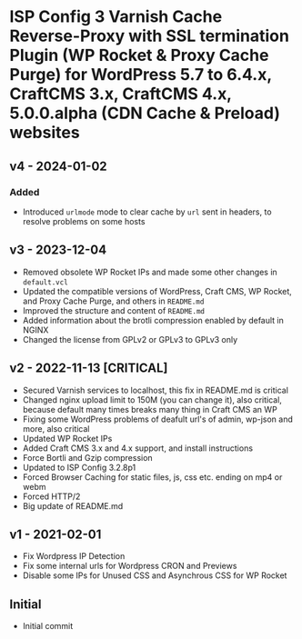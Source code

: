 # ISP Config 3 Varnish Cache Reverse-Proxy with SSL termination Plugin (WP Rocket & Proxy Cache Purge) for WordPress 5.7 to 6.4.x, CraftCMS 3.x, CraftCMS 4.x, 5.0.0.alpha (CDN Cache & Preload) websites

## v4 - 2024-01-02

### Added
- Introduced `urlmode` mode to clear cache by `url` sent in headers, to resolve problems on some hosts

## v3 - 2023-12-04

- Removed obsolete WP Rocket IPs and made some other changes in `default.vcl`
- Updated the compatible versions of WordPress, Craft CMS, WP Rocket, and Proxy Cache Purge, and others in `README.md`
- Improved the structure and content of `README.md`
- Added information about the brotli compression enabled by default in NGINX
- Changed the license from GPLv2 or GPLv3 to GPLv3 only

## v2 - 2022-11-13 [CRITICAL]

- Secured Varnish services to localhost, this fix in README.md is critical
- Changed nginx upload limit to 150M (you can change it), also critical, because default many times breaks many thing in Craft CMS an WP
- Fixing some WordPress problems of deafult url's of admin, wp-json and more, also critical
- Updated WP Rocket IPs
- Added Craft CMS 3.x and 4.x support, and install instructions
- Force Bortli and Gzip compression
- Updated to ISP Config 3.2.8p1
- Forced Browser Caching for static files, js, css etc. ending on mp4 or webm
- Forced HTTP/2
- Big update of README.md 

## v1 - 2021-02-01

- Fix Wordpress IP Detection
- Fix some internal urls for Wordpress CRON and Previews
- Disable some IPs for Unused CSS and Asynchrous CSS for WP Rocket

## Initial

- Initial commit
